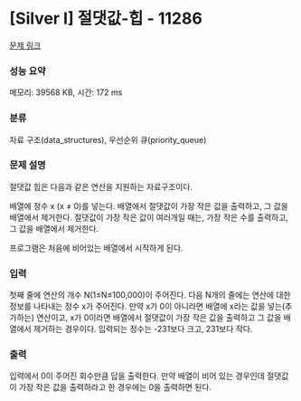 # [Silver I] 절댓값-힙 - 11286 

[문제 링크](https://www.acmicpc.net/problem/11286) 

### 성능 요약

메모리: 39568 KB, 시간: 172 ms

### 분류

자료 구조(data_structures), 우선순위 큐(priority_queue)

### 문제 설명

절댓값 힙은 다음과 같은 연산을 지원하는 자료구조이다.


 배열에 정수 x (x ≠ 0)를 넣는다.
 배열에서 절댓값이 가장 작은 값을 출력하고, 그 값을 배열에서 제거한다. 절댓값이 가장 작은 값이 여러개일 때는, 가장 작은 수를 출력하고, 그 값을 배열에서 제거한다.


프로그램은 처음에 비어있는 배열에서 시작하게 된다.
### 입력 

 첫째 줄에 연산의 개수 N(1≤N≤100,000)이 주어진다. 다음 N개의 줄에는 연산에 대한 정보를 나타내는 정수 x가 주어진다. 만약 x가 0이 아니라면 배열에 x라는 값을 넣는(추가하는) 연산이고, x가 0이라면 배열에서 절댓값이 가장 작은 값을 출력하고 그 값을 배열에서 제거하는 경우이다. 입력되는 정수는 -231보다 크고, 231보다 작다.
### 출력 

 입력에서 0이 주어진 회수만큼 답을 출력한다. 만약 배열이 비어 있는 경우인데 절댓값이 가장 작은 값을 출력하라고 한 경우에는 0을 출력하면 된다.



